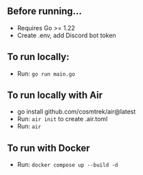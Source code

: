 ## Before running...
- Requires Go >= 1.22
- Create .env, add Discord bot token

## To run locally:
- Run: `go run main.go`

## To run locally with Air
- go install github.com/cosmtrek/air@latest
- Run: `air init` to create .air.toml
- Run: `air`

## To run with Docker
- Run: `docker compose up --build -d`